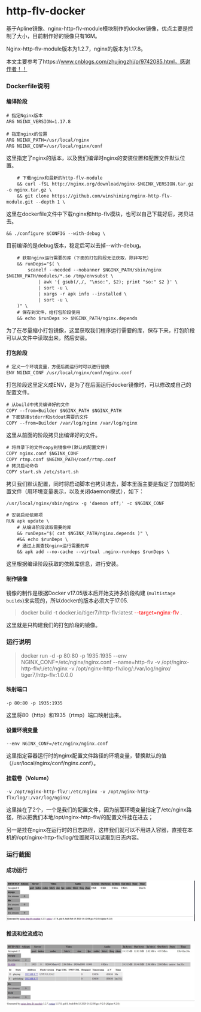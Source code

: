 # http-flv-docker

基于Apline镜像、nginx-http-flv-module模块制作的docker镜像，优点主要是控制了大小，目前制作好的镜像只有16M。

Nginx-http-flv-module版本为1.2.7，nginx的版本为1.17.8。

本文主要参考了https://www.cnblogs.com/zhujingzhi/p/9742085.html，感谢作者！！

### Dockerfile说明

#### 编译阶段

```
# 指定Nginx版本
ARG NGINX_VERSION=1.17.8

# 指定nginx的位置
ARG NGINX_PATH=/usr/local/nginx
ARG NGINX_CONF=/usr/local/nginx/conf
```

这里指定了nginx的版本，以及我们编译时nginx的安装位置和配置文件默认位置。

```
    # 下载nginx和最新的http-flv-module
    && curl -fSL http://nginx.org/download/nginx-$NGINX_VERSION.tar.gz -o nginx.tar.gz \
    && git clone https://github.com/winshining/nginx-http-flv-module.git --depth 1 \
```

这里在dockerfile文件中下载nginx和http-flv模块，也可以自己下载好后，拷贝进去。

```
&& ./configure $CONFIG --with-debug \
```

目前编译的是debug版本，稳定后可以去掉--with-debug。

```
    # 获取nginx运行需要的库（下面的打包阶段无法获取，除非写死）
    && runDeps="$( \
        scanelf --needed --nobanner $NGINX_PATH/sbin/nginx $NGINX_PATH/modules/*.so /tmp/envsubst \
            | awk '{ gsub(/,/, "\nso:", $2); print "so:" $2 }' \
            | sort -u \
            | xargs -r apk info --installed \
            | sort -u \
    )" \
    # 保存到文件，给打包阶段使用
    && echo $runDeps >> $NGINX_PATH/nginx.depends
```

为了在尽量缩小打包镜像，这里获取我们程序运行需要的库，保存下来，打包阶段可以从文件中读取出来，然后安装。

#### 打包阶段

```
# 定义一个环境变量，方便后面运行时可以进行替换
ENV NGINX_CONF /usr/local/nginx/conf/nginx.conf
```

打包阶段这里定义成ENV，是为了在后面运行docker镜像时，可以修改成自己的配置文件。

```
# 从build中拷贝编译好的文件
COPY --from=Builder $NGINX_PATH $NGINX_PATH
# 下面链接stderr和stdout需要的文件
COPY --from=Builder /var/log/nginx /var/log/nginx
```

这里从前面的阶段拷贝出编译好的文件。

```
# 将目录下的文件copy到镜像中(默认的配置文件)
COPY nginx.conf $NGINX_CONF
COPY rtmp.conf $NGINX_PATH/conf/rtmp.conf
# 拷贝启动命令
COPY start.sh /etc/start.sh
```

拷贝我们默认配置，同时将启动脚本也拷贝进去，脚本里面主要是指定了加载的配置文件（用环境变量表示，以及关闭daemon模式），如下：

```
/usr/local/nginx/sbin/nginx -g 'daemon off;' -c $NGINX_CONF
```

```
# 安装启动依赖项
RUN apk update \
    # 从编译阶段读取需要的库
    && runDeps="$( cat $NGINX_PATH/nginx.depends )" \
    #&& echo $runDeps \
    # 通过上面查找nginx运行需要的库
    && apk add --no-cache --virtual .nginx-rundeps $runDeps \
```

这里根据编译阶段获取的依赖库信息，进行安装。

#### 制作镜像

镜像的制作是根据Docker v17.05版本后开始支持多阶段构建 (`multistage builds`)来实现的，所以docker的版本必须大于17.05.

> docker build -t docker.io/tiger7/http-flv:latest <font color='red'>--target=nginx-flv</font> .

这里就是只构建我们的打包阶段的镜像。

### 运行说明

>  docker run -d -p 80:80 -p 1935:1935 --env NGINX_CONF=/etc/nginx/nginx.conf --name=http-flv -v /opt/nginx-http-flv/:/etc/nginx -v /opt/nginx-http-flv/log/:/var/log/nginx/ tiger7/http-flv:1.0.0.0

#### 映射端口

```
-p 80:80 -p 1935:1935
```

这里将80（http）和1935（rtmp）端口映射出来。

#### 设置环境变量

```
--env NGINX_CONF=/etc/nginx/nginx.conf
```

这里指定容器运行时的nginx配置文件路径的环境变量，替换默认的值（/usr/local/nginx/conf/nginx.conf）。

#### 挂载卷（Volume）

```
-v /opt/nginx-http-flv/:/etc/nginx -v /opt/nginx-http-flv/log/:/var/log/nginx/
```

这里挂在了2个，一个是我们的配置文件，因为前面环境变量指定了/etc/nginx路径，所以把我们本地/opt/nginx-http-flv/的配置文件挂在进去；

另一是挂在nginx在运行时的日志路径，这样我们就可以不用进入容器，直接在本机的/opt/nginx-http-flv/log/位置就可以读取到日志内容。

### 运行截图

#### 成功运行

![run](./img/run.jpeg)

#### 推流和拉流成功

![run2](./img/run2.jpeg)

